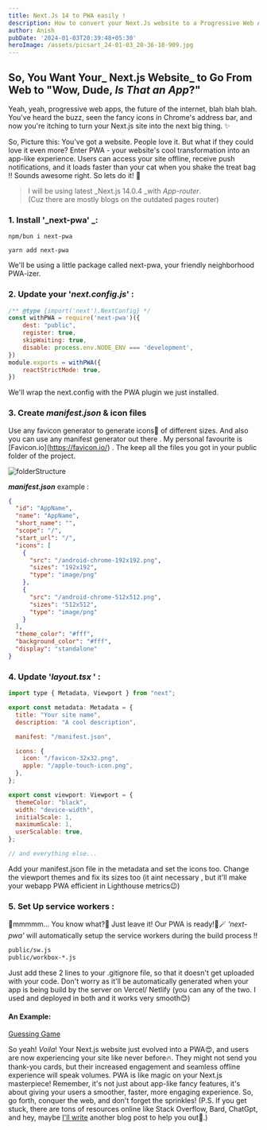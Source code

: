 ```yaml
---
title: Next.Js 14 to PWA easily !
description: How to convert your Next.Js website to a Progressive Web App
author: Anish
pubDate: '2024-01-03T20:39:48+05:30'
heroImage: /assets/picsart_24-01-03_20-36-18-909.jpg
---
```

## So, You Want Your_ Next.js Website_ to Go From Web to "Wow, Dude, _Is That an App_?"

Yeah, yeah, progressive web apps, the future of the internet, blah blah blah. You've heard the buzz, seen the fancy icons in Chrome's address bar, and now you're itching to turn your Next.js site into the next big thing. ✨

So, Picture this: You've got a website. People love it. But what if they could love it even more? Enter PWA - your website's cool transformation into an app-like experience. Users can access your site offline, receive push notifications, and it loads faster than your cat when you shake the treat bag !! Sounds awesome right. So lets do it! 🚀

> I will be using latest  _Next.js 14.0.4 _with  _App-router_.\
> (Cuz there are mostly blogs on the outdated pages router)

### 1. Install '_next-pwa' _:

`npm/bun i next-pwa`

`yarn add next-pwa`

We'll be using a little package called next-pwa, your friendly neighborhood PWA-izer.

### 2. Update your '_next.config.js_' :

```js
/** @type {import('next').NextConfig} */
const withPWA = require('next-pwa')({
    dest: "public",
    register: true,
    skipWaiting: true,
    disable: process.env.NODE_ENV === 'development',
})
module.exports = withPWA({
    reactStrictMode: true,
})
```

We'll wrap the next.config with the PWA plugin we just installed.

### 3. Create _manifest.json_ & icon files

Use any favicon generator to generate icons💫 of different sizes. And also you can use any manifest generator out there . My personal favourite is \[Favicon.io](https://favicon.io/) . The keep all the files you got in your public folder of the project.

![folderStructure](https://i.imgur.com/ZT8j5At.png)

**_manifest.json_** example :

```json
{
  "id": "AppName",
  "name": "AppName",
  "short_name": "",
  "scope": "/",
  "start_url": "/",
  "icons": [
    {
      "src": "/android-chrome-192x192.png",
      "sizes": "192x192",
      "type": "image/png"
    },
    {
      "src": "/android-chrome-512x512.png",
      "sizes": "512x512",
      "type": "image/png"
    }
  ],
  "theme_color": "#fff",
  "background_color": "#fff",
  "display": "standalone"
}
```

### 4. Update '_layout.tsx_ ' :

```js
import type { Metadata, Viewport } from "next";

export const metadata: Metadata = {
  title: "Your site name",
  description: "A cool description",

  manifest: "/manifest.json",

  icons: {
    icon: "/favicon-32x32.png",
    apple: "/apple-touch-icon.png",
  },
};

export const viewport: Viewport = {
  themeColor: "black",
  width: "device-width",
  initialScale: 1,
  maximumScale: 1,
  userScalable: true,
};

// and everything else...
```

Add your manifest.json file in the metadata and set the icons too. Change the viewport themes and fix its sizes too (it aint necessary , but it'll make your webapp PWA efficient in Lighthouse metrics😉)

### 5. Set Up service workers :

🥱mmmmm... You know what?🥱 Just leave it! Our PWA is ready!🎉🪄
_'next-pwa'_ will automatically setup the service workers during the build process !! 

```bash
public/sw.js
public/workbox-*.js
```

Just add these 2 lines to your .gitignore file, so that it doesn't get uploaded with your code. Don't worry as it'll be automatically generated when your app is being build by the server on Vercel/ Netlify (you can any of the two. I used and deployed in both and it works very smooth😊)

#### An Example:

[Guessing Game](https://guess-d-num.netlify.app/)

So yeah! _Voila_! Your Next.js website just evolved into a PWA😍, and users are now experiencing your site like never before🔥. They might not send you thank-you cards, but their increased engagement and seamless offline experience will speak volumes.
PWA is like magic on your Next.js masterpiece! Remember, it's not just about app-like fancy features, it's about giving your users a smoother, faster, more engaging experience. So, go forth, conquer the web, and don't forget the sprinkles! (P.S. If you get stuck, there are tons of resources online like Stack Overflow, Bard, ChatGpt, and hey, maybe [I'll write](mailto:anish7biswas@gmail.com) another blog post to help you out🤭.)
